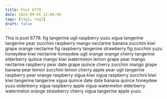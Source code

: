 ```yaml
---
title: Post 6779
date: 2024-09-01 12:00:00
tags: [tag1, tag2]
draft: false
---
```

This is post 6779.
fig
tangerine
ugli
raspberry
yuzu
xigua
tangerine
tangerine
pear
zucchini
raspberry
mango
nectarine
banana
zucchini
kiwi
grape
orange
nectarine
fig
raspberry
tangerine
strawberry
fig
zucchini
yuzu
honeydew
kiwi
nectarine
honeydew
ugli
orange
orange
cherry
tangerine
elderberry
quince
mango
kiwi
watermelon
lemon
grape
pear
mango
nectarine
raspberry
pear
date
grape
quince
cherry
zucchini
mango
grape
banana
pear
lemon
zucchini
lemon
cherry
apple
pear
ugli
tangerine
raspberry
pear
orange
raspberry
xigua
kiwi
xigua
raspberry
zucchini
kiwi
kiwi
tangerine
tangerine
xigua
quince
date
date
banana
quince
honeydew
yuzu
elderberry
xigua
raspberry
apple
xigua
watermelon
elderberry
watermelon
orange
strawberry
cherry
xigua
tangerine
apple
yuzu
